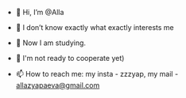 - 👋 Hi, I’m @Alla

- 👀 I don’t know exactly what exactly interests me
- 🌱 Now I am studying.
- 💞️ I'm not ready to cooperate yet)
- 📫 How to reach me: my insta - zzzyap, my mail - allazyapaeva@gmail.com

<!---
Alla-Zyapaeva/Alla-Zyapaeva is a ✨ special ✨ repository because its `README.md` (this file) appears on your GitHub profile.
You can click the Preview link to take a look at your changes.
--->
